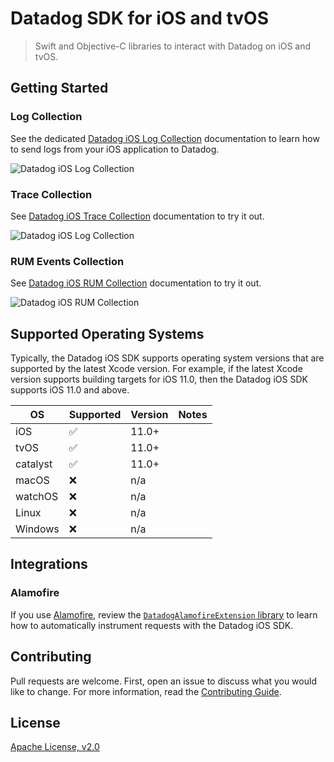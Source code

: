 # Datadog SDK for iOS and tvOS

> Swift and Objective-C libraries to interact with Datadog on iOS and tvOS.

## Getting Started

### Log Collection

See the dedicated [Datadog iOS Log Collection](https://docs.datadoghq.com/logs/log_collection/ios) documentation to
learn how to send logs from your iOS application to Datadog.

![Datadog iOS Log Collection](docs/images/logging.png)

### Trace Collection

See [Datadog iOS Trace Collection](https://docs.datadoghq.com/tracing/setup_overview/setup/ios) documentation to try it
out.

![Datadog iOS Log Collection](docs/images/tracing.png)

### RUM Events Collection

See [Datadog iOS RUM Collection](https://docs.datadoghq.com/real_user_monitoring/ios) documentation to try it out.

![Datadog iOS RUM Collection](docs/images/rum.png)

## Supported Operating Systems

Typically, the Datadog iOS SDK supports operating system versions that are supported by the latest Xcode version. For
example, if the latest Xcode version supports building targets for iOS 11.0, then the Datadog iOS SDK supports iOS 11.0
and above.

| OS | Supported | Version | Notes |
| --- | --- | --- | --- |
| iOS | ✅ | 11.0+ | |
| tvOS | ✅ | 11.0+ | |
| catalyst | ✅ | 11.0+ | |
| macOS | ❌ | n/a | |
| watchOS | ❌ | n/a | |
| Linux | ❌ | n/a | |
| Windows | ❌ | n/a | |

## Integrations

### Alamofire

If you use [Alamofire](https://github.com/Alamofire/Alamofire), review the [`DatadogAlamofireExtension`
library](Sources/DatadogExtensions/Alamofire/) to learn how to automatically instrument requests with the Datadog iOS
SDK.

## Contributing

Pull requests are welcome. First, open an issue to discuss what you would like to change. For more information, read the
[Contributing Guide](CONTRIBUTING.md).

## License

[Apache License, v2.0](LICENSE)
